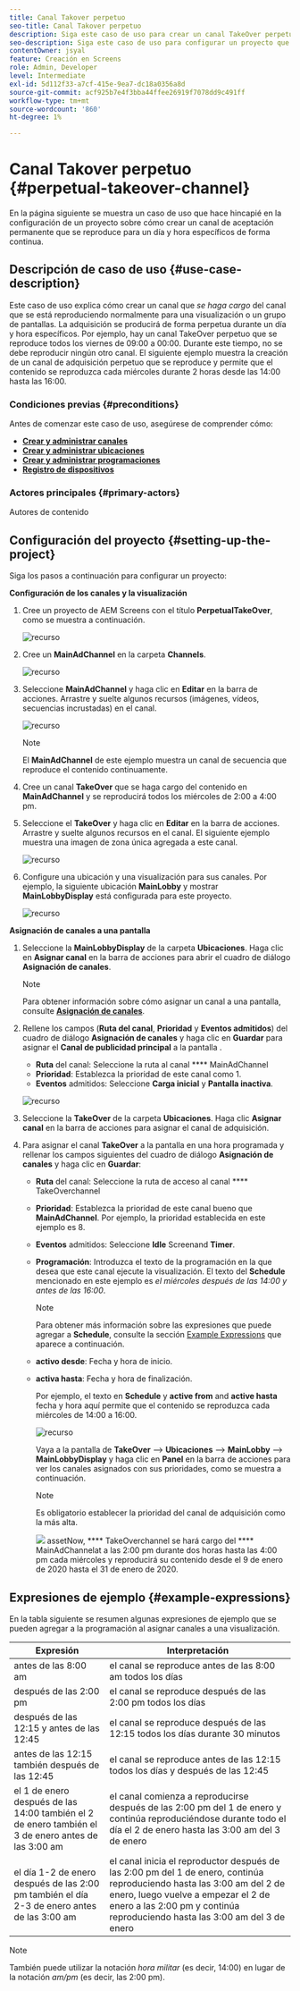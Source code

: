 ```yaml
---
title: Canal Takover perpetuo
seo-title: Canal Takover perpetuo
description: Siga este caso de uso para crear un canal TakeOver perpetuo.
seo-description: Siga este caso de uso para configurar un proyecto que cree un canal TakeOver perpetuo que se reproduzca durante un día y hora específicos de forma continua.
contentOwner: jsyal
feature: Creación en Screens
role: Admin, Developer
level: Intermediate
exl-id: 5d112f33-a7cf-415e-9ea7-dc18a0356a8d
source-git-commit: acf925b7e4f3bba44ffee26919f7078dd9c491ff
workflow-type: tm+mt
source-wordcount: '860'
ht-degree: 1%

---
```


# Canal Takover perpetuo {#perpetual-takeover-channel}

En la página siguiente se muestra un caso de uso que hace hincapié en la configuración de un proyecto sobre cómo crear un canal de aceptación permanente que se reproduce para un día y hora específicos de forma continua.

## Descripción de caso de uso {#use-case-description}

Este caso de uso explica cómo crear un canal que *se haga cargo* del canal que se está reproduciendo normalmente para una visualización o un grupo de pantallas. La adquisición se producirá de forma perpetua durante un día y hora específicos.
Por ejemplo, hay un canal TakeOver perpetuo que se reproduce todos los viernes de 09:00 a 00:00. Durante este tiempo, no se debe reproducir ningún otro canal. El siguiente ejemplo muestra la creación de un canal de adquisición perpetuo que se reproduce y permite que el contenido se reproduzca cada miércoles durante 2 horas desde las 14:00 hasta las 16:00.

### Condiciones previas {#preconditions}

Antes de comenzar este caso de uso, asegúrese de comprender cómo:

* **[Crear y administrar canales](managing-channels.md)**
* **[Crear y administrar ubicaciones](managing-locations.md)**
* **[Crear y administrar programaciones](managing-schedules.md)**
* **[Registro de dispositivos](device-registration.md)**

### Actores principales {#primary-actors}

Autores de contenido

## Configuración del proyecto {#setting-up-the-project}

Siga los pasos a continuación para configurar un proyecto:

**Configuración de los canales y la visualización**

1. Cree un proyecto de AEM Screens con el título **PerpetualTakeOver**, como se muestra a continuación.

   ![recurso](assets/p_usecase1.png)

1. Cree un **MainAdChannel** en la carpeta **Channels**.

   ![recurso](assets/p_usecase2.png)

1. Seleccione **MainAdChannel** y haga clic en **Editar** en la barra de acciones. Arrastre y suelte algunos recursos (imágenes, vídeos, secuencias incrustadas) en el canal.

   ![recurso](assets/p_usecase3.png)


   >[!NOTE]
   >El **MainAdChannel** de este ejemplo muestra un canal de secuencia que reproduce el contenido continuamente.

1. Cree un canal **TakeOver** que se haga cargo del contenido en **MainAdChannel** y se reproducirá todos los miércoles de 2:00 a 4:00 pm.

1. Seleccione el **TakeOver** y haga clic en **Editar** en la barra de acciones. Arrastre y suelte algunos recursos en el canal. El siguiente ejemplo muestra una imagen de zona única agregada a este canal.

   ![recurso](assets/p_usecase4.png)

1. Configure una ubicación y una visualización para sus canales. Por ejemplo, la siguiente ubicación **MainLobby** y mostrar **MainLobbyDisplay** está configurada para este proyecto.

   ![recurso](assets/p_usecase5.png)

**Asignación de canales a una pantalla**

1. Seleccione la **MainLobbyDisplay** de la carpeta **Ubicaciones**. Haga clic en **Asignar canal** en la barra de acciones para abrir el cuadro de diálogo **Asignación de canales**.

   >[!NOTE]
   >Para obtener información sobre cómo asignar un canal a una pantalla, consulte **[Asignación de canales](channel-assignment.md)**.

1. Rellene los campos (**Ruta del canal**, **Prioridad** y **Eventos admitidos**) del cuadro de diálogo **Asignación de canales** y haga clic en **Guardar** para asignar el **Canal de publicidad principal** a la pantalla .

   * **Ruta** del canal: Seleccione la ruta al canal  **** MainAdChannel
   * **Prioridad**: Establezca la prioridad de este canal como 1.
   * **Eventos** admitidos: Seleccione  **Carga inicial** y  **Pantalla inactiva**.

   ![recurso](assets/p_usecase6.png)

1. Seleccione la **TakeOver** de la carpeta **Ubicaciones**. Haga clic **Asignar canal** en la barra de acciones para asignar el canal de adquisición.

1. Para asignar el canal **TakeOver** a la pantalla en una hora programada y rellenar los campos siguientes del cuadro de diálogo **Asignación de canales** y haga clic en **Guardar**:

   * **Ruta** del canal: Seleccione la ruta de acceso al canal  **** TakeOverchannel
   * **Prioridad**: Establezca la prioridad de este canal bueno que  **MainAdChannel**. Por ejemplo, la prioridad establecida en este ejemplo es 8.
   * **Eventos** admitidos: Seleccione  **Idle** Screenand  **Timer**.
   * **Programación**: Introduzca el texto de la programación en la que desea que este canal ejecute la visualización. El texto del **Schedule** mencionado en este ejemplo es *el miércoles después de las 14:00 y antes de las 16:00*.

      >[!NOTE]
      >Para obtener más información sobre las expresiones que puede agregar a **Schedule**, consulte la sección [Example Expressions](#example-expressions) que aparece a continuación.
   * **activo desde**: Fecha y hora de inicio.
   * **activa hasta**: Fecha y hora de finalización.

      Por ejemplo, el texto en **Schedule** y **active from** and **active hasta** fecha y hora aquí permite que el contenido se reproduzca cada miércoles de 14:00 a 16:00.


      ![recurso](assets/p_usecase7.png)

      Vaya a la pantalla de **TakeOver** —> **Ubicaciones** —> **MainLobby** —> **MainLobbyDisplay** y haga clic en **Panel** en la barra de acciones para ver los canales asignados con sus prioridades, como se muestra a continuación.

      >[!NOTE]
      >Es obligatorio establecer la prioridad del canal de adquisición como la más alta.

      ![](assets/p_usecase8.png)
assetNow,  **** TakeOverchannel se hará cargo del  **** MainAdChannelat a las 2:00 pm durante dos horas hasta las 4:00 pm cada miércoles y reproducirá su contenido desde el 9 de enero de 2020 hasta el 31 de enero de 2020.

## Expresiones de ejemplo {#example-expressions}

En la tabla siguiente se resumen algunas expresiones de ejemplo que se pueden agregar a la programación al asignar canales a una visualización.

| **Expresión** | **Interpretación** |
|---|---|
| antes de las 8:00 am | el canal se reproduce antes de las 8:00 am todos los días |
| después de las 2:00 pm | el canal se reproduce después de las 2:00 pm todos los días |
| después de las 12:15 y antes de las 12:45 | el canal se reproduce después de las 12:15 todos los días durante 30 minutos |
| antes de las 12:15 también después de las 12:45 | el canal se reproduce antes de las 12:15 todos los días y después de las 12:45 |
| el 1 de enero después de las 14:00 también el 2 de enero también el 3 de enero antes de las 3:00 am | el canal comienza a reproducirse después de las 2:00 pm del 1 de enero y continúa reproduciéndose durante todo el día el 2 de enero hasta las 3:00 am del 3 de enero |
| el día 1-2 de enero después de las 2:00 pm también el día 2-3 de enero antes de las 3:00 am | el canal inicia el reproductor después de las 2:00 pm del 1 de enero, continúa reproduciendo hasta las 3:00 am del 2 de enero, luego vuelve a empezar el 2 de enero a las 2:00 pm y continúa reproduciendo hasta las 3:00 am del 3 de enero |

>[!NOTE]
>
>También puede utilizar la notación _hora militar_ (es decir, 14:00) en lugar de la notación *am/pm* (es decir, las 2:00 pm).
